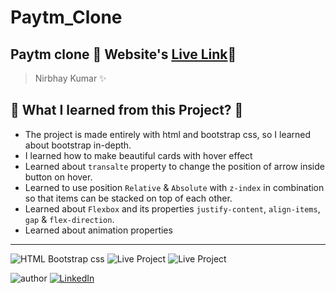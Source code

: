 # Paytm_Clone
## Paytm clone 🚀 Website's [Live Link](https://paytm-clonebynk.netlify.app/)🔗
>Nirbhay Kumar ✨





## 📌 What I learned from this Project? 📝 
- The project is made entirely with html and bootstrap css, so I learned about bootstrap in-depth.
- I learned how to make beautiful cards with hover effect 
- Learned about `transalte` property to change the position of arrow inside button on hover.
- Learned to use position `Relative` & `Absolute` with `z-index` in combination so that items can be stacked on top of each other.
- Learned about `Flexbox` and its properties `justify-content`, `align-items`, `gap` & `flex-direction`.
- Learned about animation properties

---

![HTML Bootstrap css](https://img.shields.io/badge/HTML-BOOTSTRAP--CSS-orange)
![Live Project](https://img.shields.io/badge/Responsive-yes-ecff19)
![Live Project](https://img.shields.io/badge/Deployed-yes-38B2AC)


![author](https://img.shields.io/badge/author-Nirbhay--Kumar-blue)
[![LinkedIn](https://img.shields.io/badge/LinkedIn-Connect-blue)](https://www.linkedin.com/in/https://www.linkedin.com/in/nirbhaykrmuj/)

